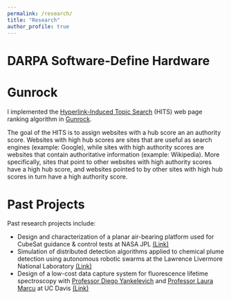 ```yaml
---
permalink: /research/
title: "Research"
author_profile: true
---
```


# DARPA Software-Define Hardware

# Gunrock

I implemented the [Hyperlink-Induced Topic Search](https://en.wikipedia.org/wiki/HITS_algorithm) (HITS) web page ranking algorithm in [Gunrock](https://github.com/gunrock/gunrock/tree/master/gunrock/app/hits).    

The goal of the HITS is to assign websites with a hub score an an authority score. Websites with high hub scores are sites that are useful as search engines (example: Google), while sites with high authority scores are websites that contain authoritative information (example: Wikipedia). More specifically, sites that point to other websites with high authority scores have a high hub score, and websites pointed to by other sites with high hub scores in turn have a high authority score.

# Past Projects

Past research projects include:
* Design and characterization of a planar air-bearing platform used for CubeSat guidance & control tests at NASA JPL [(Link)](/portfolio/01-JPL)
* Simulation of distributed detection algorithms applied to chemical plume detection using autonomous robotic swarms at the Lawrence Livermore National Laboratory [(Link)](/portfolio/02-llnl_swarm)
* Design of a low-cost data capture system for fluorescence lifetime spectroscopy with [Professor Diego Yankelevich](https://faculty.engineering.ucdavis.edu/yankelevich/) and [Professor Laura Marcu](https://marculab.bme.ucdavis.edu/) at UC Davis [(Link)]()